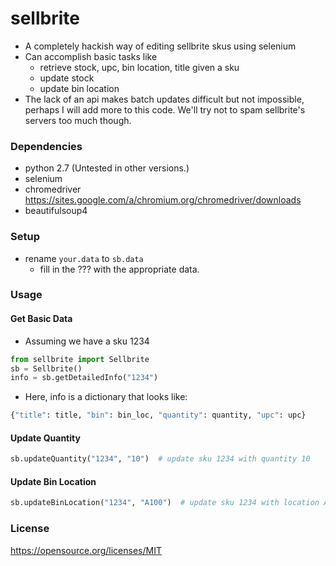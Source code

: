 # sellbrite
- A completely hackish way of editing sellbrite skus using selenium
- Can accomplish basic tasks like
  - retrieve stock, upc, bin location, title given a sku
  - update stock
  - update bin location
- The lack of an api makes batch updates difficult but not impossible, perhaps I will add more to this code.  We'll try not to spam sellbrite's servers too much though.

### Dependencies
- python 2.7 (Untested in other versions.)
- selenium
- chromedriver https://sites.google.com/a/chromium.org/chromedriver/downloads
- beautifulsoup4

### Setup
- rename ```your.data``` to ```sb.data```
  - fill in the ??? with the appropriate data.

### Usage

#### Get Basic Data
- Assuming we have a sku 1234
```python
from sellbrite import Sellbrite
sb = Sellbrite()
info = sb.getDetailedInfo("1234")
```
- Here, info is a dictionary that looks like:
```python
{"title": title, "bin": bin_loc, "quantity": quantity, "upc": upc}
```

#### Update Quantity
```python
sb.updateQuantity("1234", "10")  # update sku 1234 with quantity 10
```

#### Update Bin Location
```python
sb.updateBinLocation("1234", "A100")  # update sku 1234 with location A100
```


### License
https://opensource.org/licenses/MIT